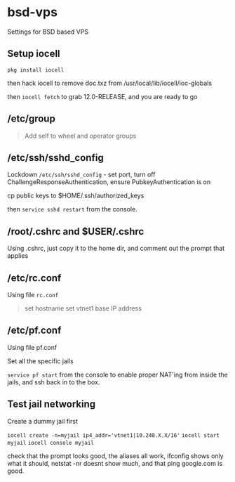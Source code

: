 # bsd-vps
Settings for BSD based VPS

## Setup iocell

`pkg install iocell`

then hack iocell to remove doc.txz from /usr/local/lib/iocell/ioc-globals

then `iocell fetch` to grab 12.0-RELEASE, and you are ready to go

## /etc/group

> Add self to wheel and operator groups

## /etc/ssh/sshd_config

Lockdown `/etc/ssh/sshd_config` - set port, turn off ChallengeResponseAuthentication, ensure PubkeyAuthentication is on

cp public keys to $HOME/.ssh/authorized_keys

then `service sshd restart` from the console.

## /root/.cshrc and $USER/.cshrc

Using .cshrc, just copy it to the home dir, and comment out the prompt that applies

## /etc/rc.conf

Using file `rc.conf` 

> set hostname
> set vtnet1 base IP address

## /etc/pf.conf

Using file pf.conf

Set all the specific jails

`service pf start` from the console to enable proper NAT'ing from inside the jails, and ssh back in to the box.

## Test jail networking

Create a dummy jail first

`iocell create -n=myjail ip4_addr='vtnet1|10.240.X.X/16'`
`iocell start myjail`
`iocell console myjail` 

check that the prompt looks good, the aliases all work, ifconfig shows only what it should, netstat -nr doesnt show much, and that ping google.com is good.



